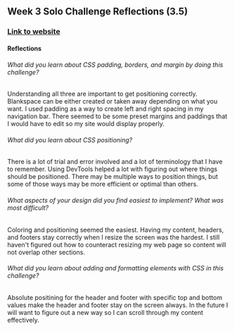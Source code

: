 ## Week 3 Solo Challenge Reflections (3.5)

### [Link to website](http://menuka-s.github.io/)

#### Reflections

###### What did you learn about CSS padding, borders, and margin by doing this challenge?
Understanding all three are important to get positioning correctly. Blankspace can be either created or taken away depending on what you want. I used padding as a way to create left and right spacing in my navigation bar. There seemed to be some preset margins and paddings that I would have to edit so my site would display properly.

###### What did you learn about CSS positioning?
There is a lot of trial and error involved and a lot of terminology that I have to remember. Using DevTools helped a lot with figuring out where things should be positioned. There may be multiple ways to position things, but some of those ways may be more efficient or optimal than others.

###### What aspects of your design did you find easiest to implement? What was most difficult?
Coloring and positioning seemed the easiest. Having my content, headers, and footers stay correctly when I resize the screen was the hardest. I still haven't figured out how to counteract resizing my web page so content will not overlap other sections.

###### What did you learn about adding and formatting elements with CSS in this challenge?
Absolute positining for the header and footer with specific top and bottom values make the header and footer stay on the screen always. In the future I will want to figure out a new way so I can scroll through my content effectively. 